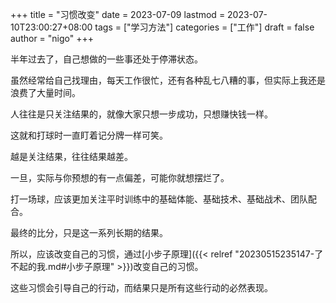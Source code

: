 +++
title = "习惯改变"
date = 2023-07-09
lastmod = 2023-07-10T23:00:27+08:00
tags = ["学习方法"]
categories = ["工作"]
draft = false
author = "nigo"
+++

半年过去了，自己想做的一些事还处于停滞状态。

虽然经常给自己找理由，每天工作很忙，还有各种乱七八糟的事，但实际上我还是浪费了大量时间。

人往往是只关注结果的，就像大家只想一步成功，只想赚快钱一样。

这就和打球时一直盯着记分牌一样可笑。

越是关注结果，往往结果越差。

一旦，实际与你预想的有一点偏差，可能你就想摆烂了。

打一场球，应该更加关注平时训练中的基础体能、基础技术、基础战术、团队配合。

最终的比分，只是这一系列长期的结果。

所以，应该改变自己的习惯，通过[小步子原理]({{< relref "20230515235147-了不起的我.md#小步子原理" >}})改变自己的习惯。

这些习惯会引导自己的行动，而结果只是所有这些行动的必然表现。
